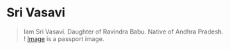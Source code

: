 # Sri Vasavi
> Iam Sri Vasavi. Daughter of Ravindra Babu. Native of Andhra Pradesh. 
! [Image](pic.jpg) is a passport image.
